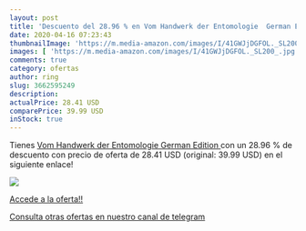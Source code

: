 ```yaml
---
layout: post
title: 'Descuento del 28.96 % en Vom Handwerk der Entomologie  German Edi'
date: 2020-04-16 07:23:43
thumbnailImage: 'https://m.media-amazon.com/images/I/41GWJjDGFOL._SL200_.jpg'
images: [ 'https://m.media-amazon.com/images/I/41GWJjDGFOL._SL200_.jpg' ]
comments: true
category: ofertas
author: ring
slug: 3662595249
description:
actualPrice: 28.41 USD
comparePrice: 39.99 USD
inStock: true
---
```


Tienes [Vom Handwerk der Entomologie  German Edition ](https://www.amazon.com/dp/3662595249/?tag=redken08-20) con un 28.96 % de descuento con precio de oferta de 28.41 USD (original: 39.99 USD) en el siguiente enlace!

[![](https://m.media-amazon.com/images/I/41GWJjDGFOL._SL200_.jpg)](https://www.amazon.com/dp/3662595249/?tag=redken08-20)

[Accede a la oferta!!](https://www.amazon.com/dp/3662595249/?tag=redken08-20)

[Consulta otras ofertas en nuestro canal de telegram](https://t.me/s/ofertas25)
